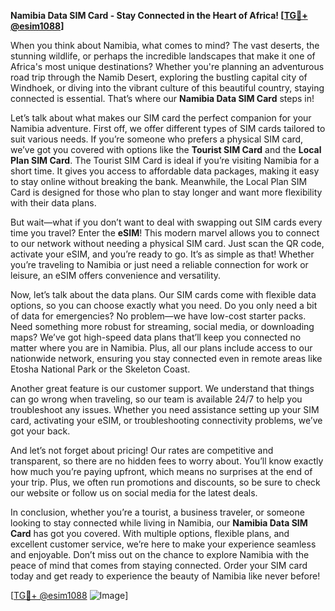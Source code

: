 **Namibia Data SIM Card - Stay Connected in the Heart of Africa! [[TG💪+ @esim1088](https://t.me/s/esim1088)]**

When you think about Namibia, what comes to mind? The vast deserts, the stunning wildlife, or perhaps the incredible landscapes that make it one of Africa's most unique destinations? Whether you're planning an adventurous road trip through the Namib Desert, exploring the bustling capital city of Windhoek, or diving into the vibrant culture of this beautiful country, staying connected is essential. That’s where our **Namibia Data SIM Card** steps in!

Let’s talk about what makes our SIM card the perfect companion for your Namibia adventure. First off, we offer different types of SIM cards tailored to suit various needs. If you’re someone who prefers a physical SIM card, we’ve got you covered with options like the **Tourist SIM Card** and the **Local Plan SIM Card**. The Tourist SIM Card is ideal if you’re visiting Namibia for a short time. It gives you access to affordable data packages, making it easy to stay online without breaking the bank. Meanwhile, the Local Plan SIM Card is designed for those who plan to stay longer and want more flexibility with their data plans.

But wait—what if you don’t want to deal with swapping out SIM cards every time you travel? Enter the **eSIM**! This modern marvel allows you to connect to our network without needing a physical SIM card. Just scan the QR code, activate your eSIM, and you’re ready to go. It’s as simple as that! Whether you’re traveling to Namibia or just need a reliable connection for work or leisure, an eSIM offers convenience and versatility.

Now, let’s talk about the data plans. Our SIM cards come with flexible data options, so you can choose exactly what you need. Do you only need a bit of data for emergencies? No problem—we have low-cost starter packs. Need something more robust for streaming, social media, or downloading maps? We’ve got high-speed data plans that’ll keep you connected no matter where you are in Namibia. Plus, all our plans include access to our nationwide network, ensuring you stay connected even in remote areas like Etosha National Park or the Skeleton Coast.

Another great feature is our customer support. We understand that things can go wrong when traveling, so our team is available 24/7 to help you troubleshoot any issues. Whether you need assistance setting up your SIM card, activating your eSIM, or troubleshooting connectivity problems, we’ve got your back.

And let’s not forget about pricing! Our rates are competitive and transparent, so there are no hidden fees to worry about. You’ll know exactly how much you’re paying upfront, which means no surprises at the end of your trip. Plus, we often run promotions and discounts, so be sure to check our website or follow us on social media for the latest deals.

In conclusion, whether you’re a tourist, a business traveler, or someone looking to stay connected while living in Namibia, our **Namibia Data SIM Card** has got you covered. With multiple options, flexible plans, and excellent customer service, we’re here to make your experience seamless and enjoyable. Don’t miss out on the chance to explore Namibia with the peace of mind that comes from staying connected. Order your SIM card today and get ready to experience the beauty of Namibia like never before!

[[TG💪+ @esim1088](https://t.me/s/esim1088) ![Image](https://i.postimg.cc/Y0z9fWf4/image.png)]